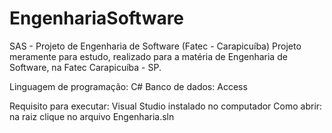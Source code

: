 # EngenhariaSoftware
SAS - Projeto de Engenharia de Software (Fatec - Carapicuíba)
Projeto meramente para estudo, realizado para a matéria de Engenharia de Software, na Fatec Carapicuíba - SP.

Linguagem de programação: C#
Banco de dados: Access

Requisito para executar: Visual Studio instalado no computador
Como abrir: na raiz clique no arquivo Engenharia.sln
